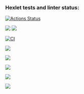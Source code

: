 ### Hexlet tests and linter status:
[![Actions Status](https://github.com/AlexanderPolovykh/frontend-project-lvl2/workflows/hexlet-check/badge.svg)](https://github.com/AlexanderPolovykh/frontend-project-lvl2/actions)

<a href="https://codeclimate.com/github/AlexanderPolovykh/frontend-project-lvl2/maintainability"><img src="https://api.codeclimate.com/v1/badges/c971adff2d112c9ebf31/maintainability" /></a>
<a href="https://codeclimate.com/github/AlexanderPolovykh/frontend-project-lvl2/test_coverage"><img src="https://api.codeclimate.com/v1/badges/c971adff2d112c9ebf31/test_coverage" /></a>

[![CI](https://github.com/AlexanderPolovykh/frontend-project-lvl2/actions/workflows/gendiff.yml/badge.svg)](https://github.com/AlexanderPolovykh/frontend-project-lvl2/actions/workflows/gendiff.yml)

<a href="https://asciinema.org/a/499613" target="_blank"><img src="https://asciinema.org/a/499613.svg" /></a>

<a href="https://asciinema.org/a/IM6AN57BiJsamQF76wQTXIb3T" target="_blank"><img src="https://asciinema.org/a/IM6AN57BiJsamQF76wQTXIb3T.svg" /></a>

<a href="https://asciinema.org/a/wKi4UwLtE3k5dE7f2bMWc467z" target="_blank"><img src="https://asciinema.org/a/wKi4UwLtE3k5dE7f2bMWc467z.svg" /></a>

<a href="https://asciinema.org/a/giBdWrggaeBIKOOsBpkam2Bqr" target="_blank"><img src="https://asciinema.org/a/giBdWrggaeBIKOOsBpkam2Bqr.svg" /></a>

<a href="https://asciinema.org/a/c4mBI2kLM13QQnLrutjbScQbw" target="_blank"><img src="https://asciinema.org/a/c4mBI2kLM13QQnLrutjbScQbw.svg" /></a>
